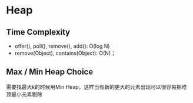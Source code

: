 # Heap

## Time Complexity
- offer(), poll(), remove(), add(): O(log N)
- remove(Object), contains(Object): O(N)；

## Max / Min Heap Choice
需要找最大k的时候用Min Heap，这样当有新的更大的元素出现可以很容易把堆顶最小元素剔除
